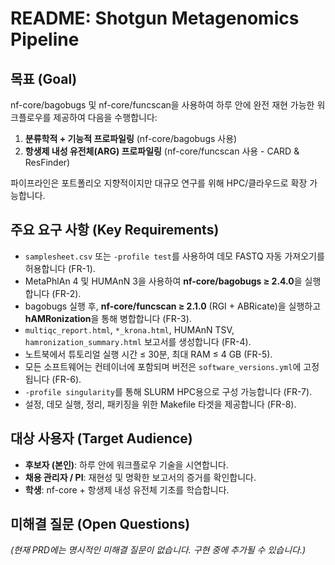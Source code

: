 # README: Shotgun Metagenomics Pipeline

## 목표 (Goal)
nf-core/bagobugs 및 nf-core/funcscan을 사용하여 하루 안에 완전 재현 가능한 워크플로우를 제공하여 다음을 수행합니다:
1. **분류학적 + 기능적 프로파일링** (nf-core/bagobugs 사용)
2. **항생제 내성 유전체(ARG) 프로파일링** (nf-core/funcscan 사용 - CARD & ResFinder)

파이프라인은 포트폴리오 지향적이지만 대규모 연구를 위해 HPC/클라우드로 확장 가능합니다.

## 주요 요구 사항 (Key Requirements)
- `samplesheet.csv` 또는 `-profile test`를 사용하여 데모 FASTQ 자동 가져오기를 허용합니다 (FR-1).
- MetaPhlAn 4 및 HUMAnN 3을 사용하여 **nf-core/bagobugs ≥ 2.4.0**을 실행합니다 (FR-2).
- bagobugs 실행 후, **nf-core/funcscan ≥ 2.1.0** (RGI + ABRicate)을 실행하고 **hAMRonization**을 통해 병합합니다 (FR-3).
- `multiqc_report.html`, `*_krona.html`, HUMAnN TSV, `hamronization_summary.html` 보고서를 생성합니다 (FR-4).
- 노트북에서 튜토리얼 실행 시간 ≤ 30분, 최대 RAM ≤ 4 GB (FR-5).
- 모든 소프트웨어는 컨테이너에 포함되며 버전은 `software_versions.yml`에 고정됩니다 (FR-6).
- `-profile singularity`를 통해 SLURM HPC용으로 구성 가능합니다 (FR-7).
- 설정, 데모 실행, 정리, 패키징을 위한 Makefile 타겟을 제공합니다 (FR-8).

## 대상 사용자 (Target Audience)
- **후보자 (본인)**: 하루 안에 워크플로우 기술을 시연합니다.
- **채용 관리자 / PI**: 재현성 및 명확한 보고서의 증거를 확인합니다.
- **학생**: nf-core + 항생제 내성 유전체 기초를 학습합니다.

## 미해결 질문 (Open Questions)
*(현재 PRD에는 명시적인 미해결 질문이 없습니다. 구현 중에 추가될 수 있습니다.)* 